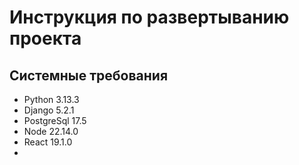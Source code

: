# Инструкция по развертыванию проекта
## Системные требования
- Python 3.13.3
- Django 5.2.1
- PostgreSql  17.5
- Node 22.14.0
- React 19.1.0
- 
